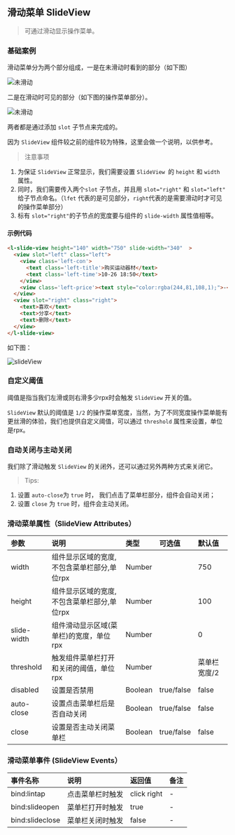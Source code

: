 
## 滑动菜单 SlideView

> 可通过滑动显示操作菜单。


###  基础案例

滑动菜单分为两个部分组成，一是在未滑动时看到的部分（如下图）

![未滑动](http://imglf4.nosdn0.126.net/img/YUdIR2E3ME5weEczWlN4T1ZicXVFWEpqVStuaUtJaUZ4QnVpeEhSMHhlbGZ5SWFCcStKc0lRPT0.jpg?imageView&thumbnail=375x0&quality=96&stripmeta=0&type=jpg)

二是在滑动时可见的部分（如下图的操作菜单部分）。

![未滑动](http://imglf6.nosdn0.126.net/img/YUdIR2E3ME5weEczWlN4T1ZicXVFZG9Sb2hUb1U1c1NaaC9XWk9FS1Y5MlFMclRZbENpVVp3PT0.jpg?imageView&thumbnail=375x0&quality=96&stripmeta=0&type=jpg)

两者都是通过添加 `slot` 子节点来完成的。

因为 `SlideView` 组件较之前的组件较为特殊，这里会做一个说明，以供参考。

> 注意事项
 1. 为保证 `SlideView` 正常显示，我们需要设置 `SlideView `的 `height` 和 `width` 属性。
 2. 同时，我们需要传入两个`slot` 子节点，并且用 `slot="right"` 和 `slot="left"` 给子节点命名。（`lfet` 代表的是可见部分，`right`代表的是需要滑动时才可见的操作菜单部分）
 3. 标有 `slot="right"`的子节点的宽度要与组件的 `slide-width` 属性值相等。


#### 示例代码
```html
<l-slide-view height="140" width="750" slide-width="340"  >
  <view slot="left" class="left">
    <view class='left-con'>
      <text class='left-title'>购买运动器材</text>
      <text class='left-time'>10-26 18:50</text>
    </view> 
    <view class='left-price'><text style="color:rgba(244,81,108,1);">-</text> $2499</view>
  </view>
  <view slot="right" class="right">
    <text>喜欢</text>
    <text>分享</text>
    <text>删除</text>
  </view>
</l-slide-view>

```

如下图：


![slideView](http://imglf5.nosdn0.126.net/img/YUdIR2E3ME5weEczWlN4T1ZicXVFUTFOeGtoUXl3RFNzcVo4OW4zV3ljeE1lTmgxWjhFNnhnPT0.jpg?imageView&thumbnail=500x0&quality=96&stripmeta=0&type=jpg)


### 自定义阈值

阈值是指当我们左滑或则右滑多少rpx时会触发 `SlideView` 开关的值。

`SlideView` 默认的阈值是 `1/2` 的操作菜单宽度，当然，为了不同宽度操作菜单能有更丝滑的体验，我们也提供自定义阈值，可以通过 `threshold` 属性来设置，单位是rpx。


### 自动关闭与主动关闭

我们除了滑动触发 `SlideView` 的关闭外，还可以通过另外两种方式来关闭它。

>Tips: 
 1. 设置 `auto-close`为 `true` 时， 我们点击了菜单栏部分，组件会自动关闭；
 2. 设置 `close` 为 `true` 时，组件会主动关闭。


### 滑动菜单属性（SlideView Attributes）

| 参数   | 说明 | 类型 | 可选值 | 默认值 |  
|:----|:----|:----|:----|:----|
| width | 组件显示区域的宽度,不包含菜单栏部分,单位rpx | Number |  | 750 | 
| height | 组件显示区域的宽度,不包含菜单栏部分,单位rpx | Number |   | 100 | 
| slide-width | 组件滑动显示区域(菜单栏)的宽度，单位rpx| Number |  |  0  | 
| threshold | 触发组件菜单栏打开和关闭的阈值，单位rpx | Number |   |  菜单栏宽度/2 | 
| disabled   | 设置是否禁用 | Boolean | true/false | false |
| auto-close   | 设置点击菜单栏后是否自动关闭 | Boolean | true/false | false 
| close   | 设置是否主动关闭菜单栏 | Boolean | true/false | false 

### 滑动菜单事件 (SlideView Events）

| 事件名称   | 说明   | 返回值   |  备注   | 
|:----|:----|:----|:----|
| bind:lintap | 点击菜单栏时触发 | click right | - |
| bind:slideopen | 菜单栏打开时触发 | true | - |
| bind:slideclose | 菜单栏关闭时触发 | false | - |



